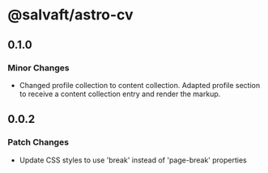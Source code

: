 # @salvaft/astro-cv

## 0.1.0

### Minor Changes

- Changed profile collection to content collection.
  Adapted profile section to receive a content collection entry and render the markup.

## 0.0.2

### Patch Changes

- Update CSS styles to use 'break' instead of 'page-break' properties
